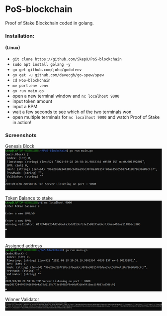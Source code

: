 # PoS-blockchain
Proof of Stake Blockchain coded in golang.

### Installation:

####    (Linux)
- `git clone https://github.com/SkepX/PoS-blockchain`
- `sudo apt install golang -y`
- `go get github.com/joho/godotenv`
- `go get -u github.com/davecgh/go-spew/spew`
- `cd PoS-blockchain`
- `mv port.env .env`
- `go run main.go`
- open a new terminal window and `nc localhost 9000`
- input token amount
- input a BPM 
- wait a few seconds to see which of the two terminals won.
- open multiple terminals for `nc localhost 9000` and watch Proof of Stake in action!

### Screenshots

Genesis Block
![screen](https://raw.githubusercontent.com/SkepX/PoS-blockchain/main/images/image_3.jpg)

Token Balance to stake
![screen](https://raw.githubusercontent.com/SkepX/PoS-blockchain/main/images/image_2.jpg)

Assigned address
![screen](https://raw.githubusercontent.com/SkepX/PoS-blockchain/main/images/image_1.jpg)

Winner Validator
![screen](https://raw.githubusercontent.com/SkepX/PoS-blockchain/main/images/image_4.jpg)

